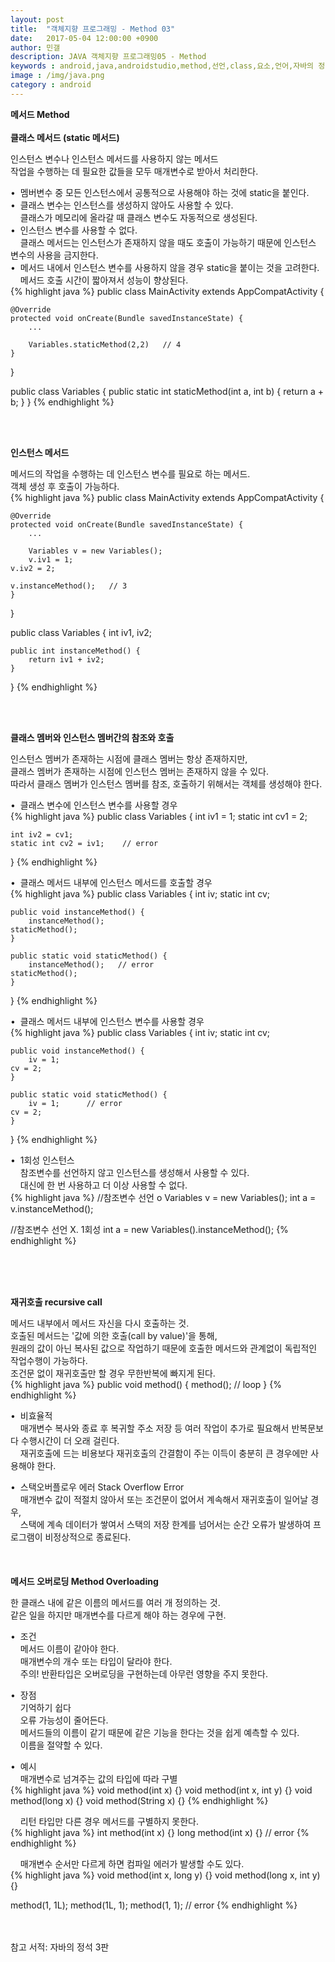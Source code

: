 ```yaml
---
layout: post
title:  "객체지향 프로그래밍 - Method 03"
date:   2017-05-04 12:00:00 +0900
author: 민갤
description: JAVA 객체지향 프로그래밍05 - Method
keywords : android,java,androidstudio,method,선언,class,요소,언어,자바의 정석,프로그래밍,메모리,JVM,memory,Method,생성자,가변인자,클래스메서드,인스턴스메서드
image : /img/java.png
category : android
---
```


<div><strong class="h2">메서드 Method</strong></div>
<br>

<div><strong>클래스 메서드 (static 메서드)</strong></div><p></p>
<div>인스턴스 변수나 인스턴스 메서드를 사용하지 않는 메서드</div>
<div>작업을 수행하는 데 필요한 값들을 모두 매개변수로 받아서 처리한다.</div><p></p>

<div>&#149;&nbsp; 멤버변수 중 모든 인스턴스에서 공통적으로 사용해야 하는 것에 static을 붙인다.</div>
<div>&#149;&nbsp; 클래스 변수는 인스턴스를 생성하지 않아도 사용할 수 있다.</div>
<div>&nbsp; &nbsp; 클래스가 메모리에 올라갈 때 클래스 변수도 자동적으로 생성된다.</div>
<div>&#149;&nbsp; 인스턴스 변수를 사용할 수 없다.</div>
<div>&nbsp; &nbsp; 클래스 메서드는 인스턴스가 존재하지 않을 때도 호출이 가능하기 때문에 인스턴스 변수의 사용을 금지한다.</div>
<div>&#149;&nbsp; 메서드 내에서 인스턴스 변수를 사용하지 않을 경우 static을 붙이는 것을 고려한다.</div>
<div>&nbsp; &nbsp; 메서드 호출 시간이 짧아져서 성능이 향상된다.</div>
{% highlight java %}
public class MainActivity extends AppCompatActivity {

    @Override
    protected void onCreate(Bundle savedInstanceState) {
        ...

        Variables.staticMethod(2,2)	  // 4
    }
}

public class Variables {
    public static int staticMethod(int a, int b) {
        return a + b;
    }
}
{% endhighlight %}<p></p>
<br>
<br>

<div><strong>인스턴스 메서드</strong></div><p></p>
<div>메서드의 작업을 수행하는 데 인스턴스 변수를 필요로 하는 메서드.</div>
<div>객체 생성 후 호출이 가능하다.</div>
{% highlight java %}
public class MainActivity extends AppCompatActivity {

    @Override
    protected void onCreate(Bundle savedInstanceState) {
        ...

        Variables v = new Variables();
        v.iv1 = 1;
	v.iv2 = 2;

	v.instanceMethod();	  // 3
    }
}

public class Variables {
    int iv1, iv2;

    public int instanceMethod() {
        return iv1 + iv2;
    }
}
{% endhighlight %}<p></p>
<br>
<br>

<div><strong>클래스 멤버와 인스턴스 멤버간의 참조와 호출</strong></div><p></p>
<div>인스턴스 멤버가 존재하는 시점에 클래스 멤버는 항상 존재하지만,</div>
<div>클래스 멤버가 존재하는 시점에 인스턴스 멤버는 존재하지 않을 수 있다.</div>
<div>따라서 클래스 멤버가 인스턴스 멤버를 참조, 호출하기 위해서는 객체를 생성해야 한다.</div><p></p> 

<div>&#149;&nbsp; 클래스 변수에 인스턴스 변수를 사용할 경우</div>
{% highlight java %}
public class Variables {
    int iv1 = 1;
    static int cv1 = 2;

    int iv2 = cv1;
    static int cv2 = iv1;    // error
}
{% endhighlight %}<p></p>

<div>&#149;&nbsp; 클래스 메서드 내부에 인스턴스 메서드를 호출할 경우</div>
{% highlight java %}
public class Variables {
    int iv;
    static int cv;

    public void instanceMethod() {
        instanceMethod();
	staticMethod();
    }
    
    public static void staticMethod() {
        instanceMethod();   // error
	staticMethod();
    }
}
{% endhighlight %}<p></p>

<div>&#149;&nbsp; 클래스 메서드 내부에 인스턴스 변수를 사용할 경우</div>
{% highlight java %}
public class Variables {
    int iv;
    static int cv;

    public void instanceMethod() {
        iv = 1;
	cv = 2;
    }
    
    public static void staticMethod() {
        iv = 1;	     // error
	cv = 2;
    }
}
{% endhighlight %}<p></p>

<div>&#149;&nbsp; 1회성 인스턴스</div>
<div>&nbsp; &nbsp; 참조변수를 선언하지 않고 인스턴스를 생성해서 사용할 수 있다.</div>
<div>&nbsp; &nbsp; 대신에 한 번 사용하고 더 이상 사용할 수 없다.</div>
{% highlight java %}
//참조변수 선언 o
Variables v = new Variables();
int a = v.instanceMethod();

//참조변수 선언 X. 1회성
int a = new Variables().instanceMethod();
{% endhighlight %}<p></p>
<br>
<br>
<br>

<div><strong>재귀호출 recursive call</strong></div><p></p>
<div>메서드 내부에서 메서드 자신을 다시 호출하는 것.</div>
<div>호출된 메서드는 '값에 의한 호출(call by value)'을 통해,</div>
<div>원래의 값이 아닌 복사된 값으로 작업하기 때문에 호출한 메서드와 관계없이 독립적인 작업수행이 가능하다.</div>
<div>조건문 없이 재귀호출만 할 경우 무한반복에 빠지게 된다.</div>
{% highlight java %}
public void method() {
    method();	// loop
}
{% endhighlight %}<p></p>

<div>&#149;&nbsp; 비효율적</div>
<div>&nbsp; &nbsp; 매개변수 복사와 종료 후 복귀할 주소 저장 등 여러 작업이 추가로 필요해서 반복문보다 수행시간이 더 오래 걸린다.</div>
<div>&nbsp; &nbsp; 재귀호출에 드는 비용보다 재귀호출의 간결함이 주는 이득이 충분히 큰 경우에만 사용해야 한다.</div><p></p>

<div>&#149;&nbsp; 스택오버플로우 에러 Stack Overflow Error</div>
<div>&nbsp; &nbsp; 매개변수 값이 적절치 않아서 또는 조건문이 없어서 계속해서 재귀호출이 일어날 경우,</div>
<div>&nbsp; &nbsp; 스택에 계속 데이터가 쌓여서 스택의 저장 한계를 넘어서는 순간 오류가 발생하여 프로그램이 비정상적으로 종료된다.</div>
<br>
<br>
<br>

<div><strong>메서드 오버로딩 Method Overloading</strong></div><p></p>

<div>한 클래스 내에 같은 이름의 메서드를 여러 개 정의하는 것.</div>
<div>같은 일을 하지만 매개변수를 다르게 해야 하는 경우에 구현.</div><p></p>

<div>&#149;&nbsp; 조건</div>
<div>&nbsp; &nbsp; 메서드 이름이 같아야 한다.</div>
<div>&nbsp; &nbsp; 매개변수의 개수 또는 타입이 달라야 한다.</div>
<div>&nbsp; &nbsp; <span class="red">주의!</span> 반환타입은 오버로딩을 구현하는데 아무런 영향을 주지 못한다.</div><p></p>

<div>&#149;&nbsp; 장점</div>
<div>&nbsp; &nbsp; 기억하기 쉽다</div>
<div>&nbsp; &nbsp; 오류 가능성이 줄어든다.</div>
<div>&nbsp; &nbsp; 메서드들의 이름이 같기 때문에 같은 기능을 한다는 것을 쉽게 예측할 수 있다.</div>
<div>&nbsp; &nbsp; 이름을 절약할 수 있다.</div><p></p>

<div>&#149;&nbsp; 예시</div>
<div>&nbsp; &nbsp; 매개변수로 넘겨주는 값의 타입에 따라 구별</div>
{% highlight java %}
void method(int x) {}
void method(int x, int y) {}
void method(long x) {}
void method(String x) {}
{% endhighlight %}<p></p>
<div>&nbsp; &nbsp; 리턴 타입만 다른 경우 메서드를 구별하지 못한다.</div>
{% highlight java %}
int method(int x) {}
long method(int x) {} // error
{% endhighlight %}<p></p>
<div>&nbsp; &nbsp; 매개변수 순서만 다르게 하면 컴파일 에러가 발생할 수도 있다.</div>
{% highlight java %}
void method(int x, long y) {}
void method(long x, int y) {}

method(1, 1L);
method(1L, 1);
method(1, 1);   // error
{% endhighlight %}
<br>
<br>
<br>

참고 서적: 자바의 정석 3판
